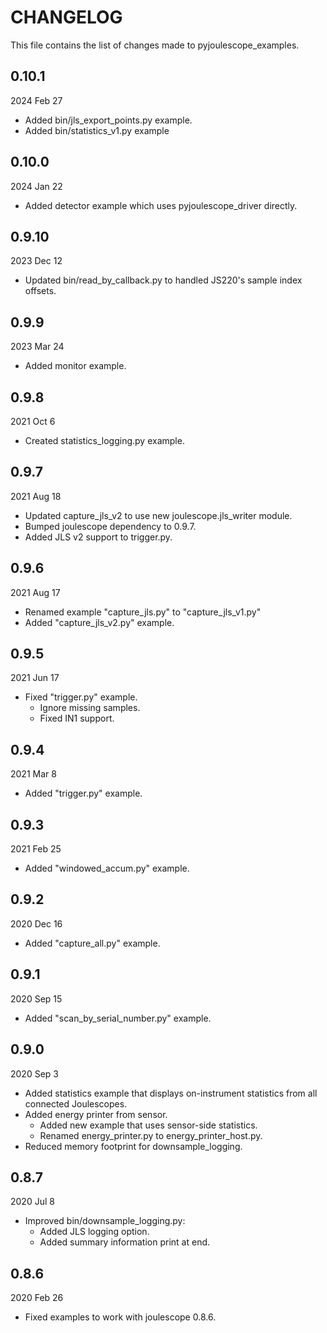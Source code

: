 
# CHANGELOG

This file contains the list of changes made to pyjoulescope_examples.


## 0.10.1

2024 Feb 27

* Added bin/jls_export_points.py example.
* Added bin/statistics_v1.py example


## 0.10.0

2024 Jan 22

* Added detector example which uses pyjoulescope_driver directly.


## 0.9.10

2023 Dec 12

* Updated bin/read_by_callback.py to handled JS220's sample index offsets.


## 0.9.9

2023 Mar 24

* Added monitor example.


## 0.9.8

2021 Oct 6

*   Created statistics_logging.py example.


## 0.9.7

2021 Aug 18

*   Updated capture_jls_v2 to use new joulescope.jls_writer module. 
*   Bumped joulescope dependency to 0.9.7.
*   Added JLS v2 support to trigger.py.


## 0.9.6

2021 Aug 17

*   Renamed example "capture_jls.py" to "capture_jls_v1.py"
*   Added "capture_jls_v2.py" example.


## 0.9.5

2021 Jun 17

*   Fixed "trigger.py" example.
    *    Ignore missing samples.
    *    Fixed IN1 support.


## 0.9.4

2021 Mar 8

*   Added "trigger.py" example.


## 0.9.3

2021 Feb 25

*   Added "windowed_accum.py" example.


## 0.9.2

2020 Dec 16

*   Added "capture_all.py" example.


## 0.9.1

2020 Sep 15

*   Added "scan_by_serial_number.py" example.


## 0.9.0

2020 Sep 3

*   Added statistics example that displays on-instrument statistics from all
    connected Joulescopes.
*   Added energy printer from sensor.
    *   Added new example that uses sensor-side statistics.
    *   Renamed energy_printer.py to energy_printer_host.py.
*   Reduced memory footprint for downsample_logging.


## 0.8.7

2020 Jul 8

*   Improved bin/downsample_logging.py:
    *   Added JLS logging option.
    *   Added summary information print at end.


## 0.8.6

2020 Feb 26

*   Fixed examples to work with joulescope 0.8.6.
